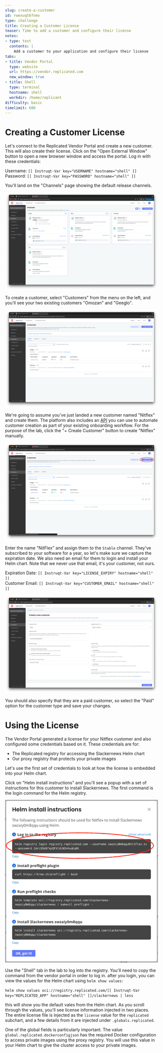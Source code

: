 ```yaml
---
slug: create-a-customer
id: rwexuqt6fnmv
type: challenge
title: Creating a Customer License
teaser: Time to add a customer and configure their license
notes:
- type: text
  contents: |
    Add a customer to your application and configure their license
tabs:
- title: Vendor Portal
  type: website
  url: https://vendor.replicated.com
  new_window: true
- title: Shell
  type: terminal
  hostname: shell
  workdir: /home/replicant
difficulty: basic
timelimit: 600
---
```



Creating a Customer License
===========================

Let's connect to the Replicated Vendor Portal and create a new customer. This
will also create their license. Click on the "Open External Window" button to
open a new browser window and access the portal. Log in with these credentials:

Username: `[[ Instruqt-Var key="USERNAME" hostname="shell" ]]`<br/>
Password: `[[ Instruqt-Var key="PASSWORD" hostname="shell" ]]`

You'll land on the "Channels" page showing the default release channels.

![Vendor Portal Release Channels](../assets/vendor-portal-landing.png)

To create a customer, select "Customers" from the menu on the left, and you'll
see your two existing customers "Omozan" and "Geeglo".

![Your Existing Customers](../assets/customer-landing-page.png)

We're going to assume you've just landed a new customer named "Nitflex" and
create them. The platform also includes an
[API](https://replicated-vendor-api.readme.io/v3/reference/createapp) you can
use to automate customer creation as part of your existing onboarding workflow.
For the purpose of the lab, click the "+ Create Customer" button to create
"Nitflex" manually.

![Creating a Customer](../assets/create-customer-button.png)

Enter the name "NitFlex" and assign them to the `Stable` channel. They've
subscribed to your software for a year, so let's make sure we capture the
expiration date. We also need an email for them to login and install your Helm
chart. Note that we never use that email, it's your customer, not ours.

Expiration Date: `[[ Instruqt-Var key="LICENSE_EXPIRY" hostname="shell" ]]`<br/>
Customer Email: `[[ Instruqt-Var key="CUSTOMER_EMAIL" hostname="shell" ]]`

![Customer Details](../assets/new-customer-details.png)

You should also specify that they are a paid customer, so select the "Paid"
option for the customer type and save your changes.

Using the License
=================

The Vendor Portal generated a license for your Nitflex customer and also
configured some credentials based on it. These credentials are for:

* The Replicated registry for accessing the Slackernews Helm chart
* Our proxy registry that protects your private images

Let's use the first set of credentials to look at how the license is embedded
into your Helm chart.

Click on "Helm install instructions" and you'll see a popup with a set of
instructions for this customer to install Slackernews. The first command is the
login command for the Helm registry.

![Helm Login Command](../assets/helm-login-command.png)

Use the "Shell" tab in the lab to log into the registry. You'll need to copy
the command from the vendor portal in order to log in. after you login, you can
view the values for the Helm chart using `helm show values`:

`helm show values oci://registry.replicated.com/[[ Instruqt-Var key="REPLICATED_APP" hostname="shell" ]]/slackernews | less`

this will show you the default vales from the Helm chart. As you scroll through
the values, you'll see license information injected in two places. The entire
license file is injected as the `license` value for the `replicated` subchart,
and a few details from it are injected under `.globals.replicated`.

One of the global fields is particularly important. The value
`global.replicated.dockerconfigjson` has the required Docker configuration to
access private images using the proxy registry. You will use this value in your
Helm chart to give the cluster access to your private images.
